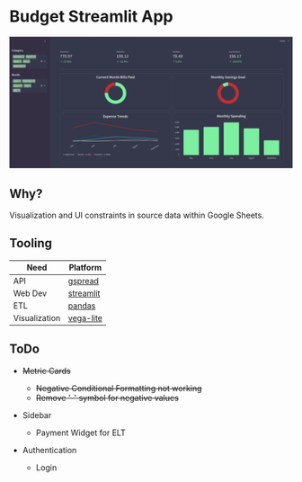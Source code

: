 # Budget Streamlit App

![sample_image](./images/sample.png)

## Why?
Visualization and UI constraints in source data within Google Sheets.


## Tooling 
|	Need | Platform |
|----------|----------|
| API    | [gspread](https://docs.gspread.org/en/latest/)   |
| Web Dev    | [streamlit](https://docs.streamlit.io/)   |
| ETL    | [pandas](https://pandas.pydata.org/docs/index.html)   |
| Visualization    | [vega-lite](https://vega.github.io/)   |


## ToDo
- ~~Metric Cards~~
    - ~~Negative Conditional Formatting not working~~
    - ~~Remove '-' symbol for negative values~~

- Sidebar
    - Payment Widget for ELT

- Authentication
    - Login



